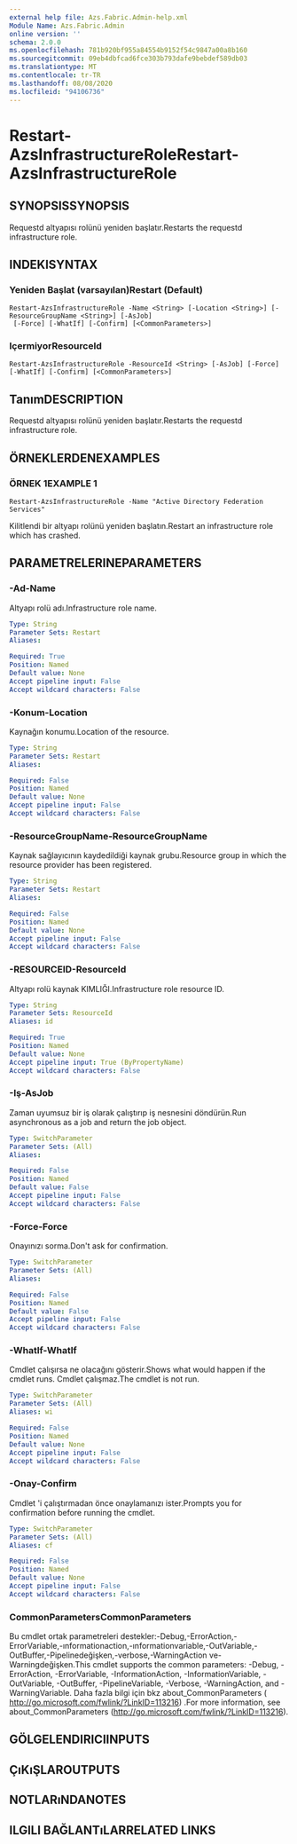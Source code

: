 ```yaml
---
external help file: Azs.Fabric.Admin-help.xml
Module Name: Azs.Fabric.Admin
online version: ''
schema: 2.0.0
ms.openlocfilehash: 781b920bf955a84554b9152f54c9847a00a8b160
ms.sourcegitcommit: 09eb4dbfcad6fce303b793dafe9bebdef589db03
ms.translationtype: MT
ms.contentlocale: tr-TR
ms.lasthandoff: 08/08/2020
ms.locfileid: "94106736"
---
```

# <span data-ttu-id="0f685-101">Restart-AzsInfrastructureRole</span><span class="sxs-lookup"><span data-stu-id="0f685-101">Restart-AzsInfrastructureRole</span></span>

## <span data-ttu-id="0f685-102">SYNOPSIS</span><span class="sxs-lookup"><span data-stu-id="0f685-102">SYNOPSIS</span></span>
<span data-ttu-id="0f685-103">Requestd altyapısı rolünü yeniden başlatır.</span><span class="sxs-lookup"><span data-stu-id="0f685-103">Restarts the requestd infrastructure role.</span></span>

## <span data-ttu-id="0f685-104">INDEKI</span><span class="sxs-lookup"><span data-stu-id="0f685-104">SYNTAX</span></span>

### <span data-ttu-id="0f685-105">Yeniden Başlat (varsayılan)</span><span class="sxs-lookup"><span data-stu-id="0f685-105">Restart (Default)</span></span>
```
Restart-AzsInfrastructureRole -Name <String> [-Location <String>] [-ResourceGroupName <String>] [-AsJob]
 [-Force] [-WhatIf] [-Confirm] [<CommonParameters>]
```

### <span data-ttu-id="0f685-106">Içermiyor</span><span class="sxs-lookup"><span data-stu-id="0f685-106">ResourceId</span></span>
```
Restart-AzsInfrastructureRole -ResourceId <String> [-AsJob] [-Force] [-WhatIf] [-Confirm] [<CommonParameters>]
```

## <span data-ttu-id="0f685-107">Tanım</span><span class="sxs-lookup"><span data-stu-id="0f685-107">DESCRIPTION</span></span>
<span data-ttu-id="0f685-108">Requestd altyapısı rolünü yeniden başlatır.</span><span class="sxs-lookup"><span data-stu-id="0f685-108">Restarts the requestd infrastructure role.</span></span>

## <span data-ttu-id="0f685-109">ÖRNEKLERDEN</span><span class="sxs-lookup"><span data-stu-id="0f685-109">EXAMPLES</span></span>

### <span data-ttu-id="0f685-110">ÖRNEK 1</span><span class="sxs-lookup"><span data-stu-id="0f685-110">EXAMPLE 1</span></span>
```
Restart-AzsInfrastructureRole -Name "Active Directory Federation Services"
```

<span data-ttu-id="0f685-111">Kilitlendi bir altyapı rolünü yeniden başlatın.</span><span class="sxs-lookup"><span data-stu-id="0f685-111">Restart an infrastructure role which has crashed.</span></span>

## <span data-ttu-id="0f685-112">PARAMETRELERINE</span><span class="sxs-lookup"><span data-stu-id="0f685-112">PARAMETERS</span></span>

### <span data-ttu-id="0f685-113">-Ad</span><span class="sxs-lookup"><span data-stu-id="0f685-113">-Name</span></span>
<span data-ttu-id="0f685-114">Altyapı rolü adı.</span><span class="sxs-lookup"><span data-stu-id="0f685-114">Infrastructure role name.</span></span>

```yaml
Type: String
Parameter Sets: Restart
Aliases:

Required: True
Position: Named
Default value: None
Accept pipeline input: False
Accept wildcard characters: False
```

### <span data-ttu-id="0f685-115">-Konum</span><span class="sxs-lookup"><span data-stu-id="0f685-115">-Location</span></span>
<span data-ttu-id="0f685-116">Kaynağın konumu.</span><span class="sxs-lookup"><span data-stu-id="0f685-116">Location of the resource.</span></span>

```yaml
Type: String
Parameter Sets: Restart
Aliases:

Required: False
Position: Named
Default value: None
Accept pipeline input: False
Accept wildcard characters: False
```

### <span data-ttu-id="0f685-117">-ResourceGroupName</span><span class="sxs-lookup"><span data-stu-id="0f685-117">-ResourceGroupName</span></span>
<span data-ttu-id="0f685-118">Kaynak sağlayıcının kaydedildiği kaynak grubu.</span><span class="sxs-lookup"><span data-stu-id="0f685-118">Resource group in which the resource provider has been registered.</span></span>

```yaml
Type: String
Parameter Sets: Restart
Aliases:

Required: False
Position: Named
Default value: None
Accept pipeline input: False
Accept wildcard characters: False
```

### <span data-ttu-id="0f685-119">-RESOURCEID</span><span class="sxs-lookup"><span data-stu-id="0f685-119">-ResourceId</span></span>
<span data-ttu-id="0f685-120">Altyapı rolü kaynak KIMLIĞI.</span><span class="sxs-lookup"><span data-stu-id="0f685-120">Infrastructure role resource ID.</span></span>

```yaml
Type: String
Parameter Sets: ResourceId
Aliases: id

Required: True
Position: Named
Default value: None
Accept pipeline input: True (ByPropertyName)
Accept wildcard characters: False
```

### <span data-ttu-id="0f685-121">-Iş</span><span class="sxs-lookup"><span data-stu-id="0f685-121">-AsJob</span></span>
<span data-ttu-id="0f685-122">Zaman uyumsuz bir iş olarak çalıştırıp iş nesnesini döndürün.</span><span class="sxs-lookup"><span data-stu-id="0f685-122">Run asynchronous as a job and return the job object.</span></span>

```yaml
Type: SwitchParameter
Parameter Sets: (All)
Aliases:

Required: False
Position: Named
Default value: False
Accept pipeline input: False
Accept wildcard characters: False
```

### <span data-ttu-id="0f685-123">-Force</span><span class="sxs-lookup"><span data-stu-id="0f685-123">-Force</span></span>
<span data-ttu-id="0f685-124">Onayınızı sorma.</span><span class="sxs-lookup"><span data-stu-id="0f685-124">Don't ask for confirmation.</span></span>

```yaml
Type: SwitchParameter
Parameter Sets: (All)
Aliases:

Required: False
Position: Named
Default value: False
Accept pipeline input: False
Accept wildcard characters: False
```

### <span data-ttu-id="0f685-125">-WhatIf</span><span class="sxs-lookup"><span data-stu-id="0f685-125">-WhatIf</span></span>
<span data-ttu-id="0f685-126">Cmdlet çalışırsa ne olacağını gösterir.</span><span class="sxs-lookup"><span data-stu-id="0f685-126">Shows what would happen if the cmdlet runs.</span></span>
<span data-ttu-id="0f685-127">Cmdlet çalışmaz.</span><span class="sxs-lookup"><span data-stu-id="0f685-127">The cmdlet is not run.</span></span>

```yaml
Type: SwitchParameter
Parameter Sets: (All)
Aliases: wi

Required: False
Position: Named
Default value: None
Accept pipeline input: False
Accept wildcard characters: False
```

### <span data-ttu-id="0f685-128">-Onay</span><span class="sxs-lookup"><span data-stu-id="0f685-128">-Confirm</span></span>
<span data-ttu-id="0f685-129">Cmdlet 'i çalıştırmadan önce onaylamanızı ister.</span><span class="sxs-lookup"><span data-stu-id="0f685-129">Prompts you for confirmation before running the cmdlet.</span></span>

```yaml
Type: SwitchParameter
Parameter Sets: (All)
Aliases: cf

Required: False
Position: Named
Default value: None
Accept pipeline input: False
Accept wildcard characters: False
```

### <span data-ttu-id="0f685-130">CommonParameters</span><span class="sxs-lookup"><span data-stu-id="0f685-130">CommonParameters</span></span>
<span data-ttu-id="0f685-131">Bu cmdlet ortak parametreleri destekler:-Debug,-ErrorAction,-ErrorVariable,-ınformationaction,-ınformationvariable,-OutVariable,-OutBuffer,-Pipelinedeğişken,-verbose,-WarningAction ve-Warningdeğişken.</span><span class="sxs-lookup"><span data-stu-id="0f685-131">This cmdlet supports the common parameters: -Debug, -ErrorAction, -ErrorVariable, -InformationAction, -InformationVariable, -OutVariable, -OutBuffer, -PipelineVariable, -Verbose, -WarningAction, and -WarningVariable.</span></span> <span data-ttu-id="0f685-132">Daha fazla bilgi için bkz about_CommonParameters ( http://go.microsoft.com/fwlink/?LinkID=113216) .</span><span class="sxs-lookup"><span data-stu-id="0f685-132">For more information, see about_CommonParameters (http://go.microsoft.com/fwlink/?LinkID=113216).</span></span>

## <span data-ttu-id="0f685-133">GÖLGELENDIRICI</span><span class="sxs-lookup"><span data-stu-id="0f685-133">INPUTS</span></span>

## <span data-ttu-id="0f685-134">ÇıKıŞLAR</span><span class="sxs-lookup"><span data-stu-id="0f685-134">OUTPUTS</span></span>

## <span data-ttu-id="0f685-135">NOTLARıNDA</span><span class="sxs-lookup"><span data-stu-id="0f685-135">NOTES</span></span>

## <span data-ttu-id="0f685-136">ILGILI BAĞLANTıLAR</span><span class="sxs-lookup"><span data-stu-id="0f685-136">RELATED LINKS</span></span>
